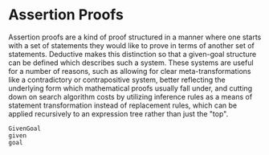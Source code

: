 # Assertion Proofs

Assertion proofs are a kind of proof structured in a manner where one starts with a set of statements they would like to prove in terms of another set of statements. Deductive makes this distinction so that a given-goal structure can be defined which describes such a system. These systems are useful for a number of reasons, such as allowing for clear meta-transformations like a contradictory or contrapositive system, better reflecting the underlying form which mathematical proofs usually fall under, and cutting down on search algorithm costs by utilizing inference rules as a means of statement transformation instead of replacement rules, which can be applied recursively to an expression tree rather than just the "top".

```@docs
GivenGoal
given
goal
```
